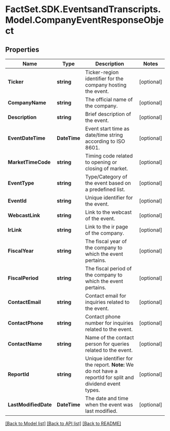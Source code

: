 # FactSet.SDK.EventsandTranscripts.Model.CompanyEventResponseObject

## Properties

Name | Type | Description | Notes
------------ | ------------- | ------------- | -------------
**Ticker** | **string** | Ticker-region identifier for the company hosting the event. | [optional] 
**CompanyName** | **string** | The official name of the company. | [optional] 
**Description** | **string** | Brief description of the event. | [optional] 
**EventDateTime** | **DateTime** | Event start time as date/time string according to ISO 8601. | [optional] 
**MarketTimeCode** | **string** | Timing code related to opening or closing of market. | [optional] 
**EventType** | **string** | Type/Category of the event based on a predefined list. | [optional] 
**EventId** | **string** | Unique identifier for the event. | [optional] 
**WebcastLink** | **string** | Link to the webcast of the event. | [optional] 
**IrLink** | **string** | Link to the ir page of the company. | [optional] 
**FiscalYear** | **string** | The fiscal year of the company to which the event pertains. | [optional] 
**FiscalPeriod** | **string** | The fiscal period of the company to which the event pertains. | [optional] 
**ContactEmail** | **string** | Contact email for inquiries related to the event. | [optional] 
**ContactPhone** | **string** | Contact phone number for inquiries related to the event. | [optional] 
**ContactName** | **string** | Name of the contact person for queries related to the event. | [optional] 
**ReportId** | **string** | Unique identifier for the report.    **Note:** We do not have a reportId for split and dividend event types.  | [optional] 
**LastModifiedDate** | **DateTime** | The date and time when the event was last modified. | [optional] 

[[Back to Model list]](../README.md#documentation-for-models) [[Back to API list]](../README.md#documentation-for-api-endpoints) [[Back to README]](../README.md)


